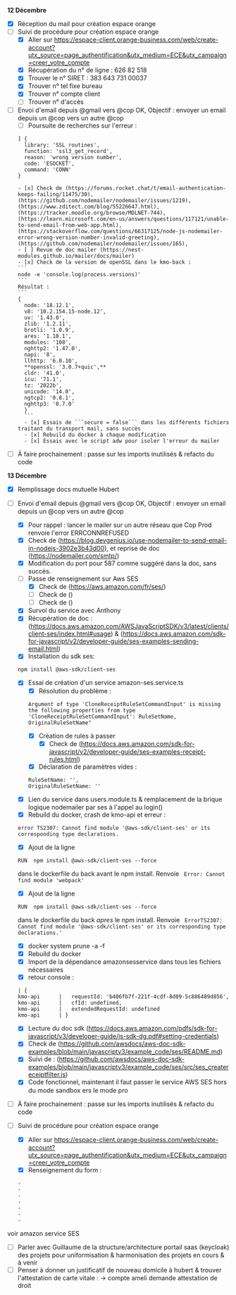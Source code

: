 **12 Décembre**

- [x] Réception du mail pour création espace orange
- [ ] Suivi de procédure pour création espace orange
    - [x] Aller sur https://espace-client.orange-business.com/web/create-account?utx_source=page_authentification&utx_medium=ECE&utx_campaign=creer_votre_compte
    - [x] Récupération du n° de ligne : 626 82 518
    - [x] Trouver le n° SIRET : 	383 643 731 00037
    - [x] Trouver n° tel fixe bureau
    - [x] Trouver n° compte client
    - [ ] Trouver n° d'accès
- [ ] Envoi d'email depuis @gmail vers @cop OK,  Objectif : envoyer un email depuis un @cop vers un autre @cop
    - [ ] Poursuite de recherches sur l'erreur : 
    ``` 
    ] {
      library: 'SSL routines',
      function: 'ssl3_get_record',
      reason: 'wrong version number',
      code: 'ESOCKET',
      command: 'CONN'
    }
    ```
      - [x] Check de (https://forums.rocket.chat/t/email-authentication-keeps-failing/11475/30), (https://github.com/nodemailer/nodemailer/issues/1219), (https://www.zditect.com/blog/55226647.html), (https://tracker.moodle.org/browse/MDLNET-744), (https://learn.microsoft.com/en-us/answers/questions/117121/unable-to-send-email-from-web-app.html), (https://stackoverflow.com/questions/66317125/node-js-nodemailer-error-wrong-version-number-invalid-greeting), (https://github.com/nodemailer/nodemailer/issues/165), 
      - [ ] Revue de doc mailer (https://nest-modules.github.io/mailer/docs/mailer)
      - [x] Check de la version de openSSL dans le kmo-back : 
      ```
      node -e 'console.log(process.versions)'
      ```
      Résultat :
      ```
      {
        node: '18.12.1',
        v8: '10.2.154.15-node.12',
        uv: '1.43.0',
        zlib: '1.2.11',
        brotli: '1.0.9',
        ares: '1.18.1',
        modules: '108',
        nghttp2: '1.47.0',
        napi: '8',
        llhttp: '6.0.10',
        **openssl: '3.0.7+quic',**
        cldr: '41.0',
        icu: '71.1',
        tz: '2022b',
        unicode: '14.0',
        ngtcp2: '0.8.1',
        nghttp3: '0.7.0'
        }
        ```
        - [x] Essais de ```secure = false``` dans les différents fichiers traitant du transport mail, sans succès
        - [x] Rebuild du docker à chaque modification
        - [x] Essais avec le script adw pour isoler l'erreur du mailer
- [ ] À faire prochainement : passe sur les imports inutilisés & refacto du code

**13 Décembre**
- [x] Remplissage docs mutuelle Hubert
- [ ] Envoi d'email depuis @gmail vers @cop OK,  Objectif : envoyer un email depuis un @cop vers un autre @cop
    - [x] Pour rappel : lancer le mailer sur un autre réseau que Cop Prod renvoie l'error ERRCONNREFUSED
    - [x] Check de (https://blog.devgenius.io/use-nodemailer-to-send-email-in-nodejs-3902e3b43d00), et reprise de doc (https://nodemailer.com/smtp/)
    - [x] Modification du port pour 587 comme suggéré dans la doc, sans succès.
    - [ ] Passe de renseignement sur Aws SES
        - [x] Check de (https://aws.amazon.com/fr/ses/)
        - [ ] Check de ()
        - [ ] Check de ()
    - [x] Survol du service avec Anthony
    - [x] Récupération de doc : (https://docs.aws.amazon.com/AWSJavaScriptSDK/v3/latest/clients/client-ses/index.html#usage) & (https://docs.aws.amazon.com/sdk-for-javascript/v2/developer-guide/ses-examples-sending-email.html)
    - [x] Installation du sdk ses: 
    ```
    npm install @aws-sdk/client-ses
    ```
    - [x] Essai de création d'un service amazon-ses.service.ts
        - [x] Résolution du problème  : 
        ```
        Argument of type 'CloneReceiptRuleSetCommandInput' is missing the following properties from type 'CloneReceiptRuleSetCommandInput': RuleSetName, OriginalRuleSetName"
        ```
        - [x] Création de rules à passer
            - [x] Check de (https://docs.aws.amazon.com/sdk-for-javascript/v2/developer-guide/ses-examples-receipt-rules.html)
        - [x] Déclaration de paramètres vides : 
        ```
        RuleSetName: '',
        OriginalRuleSetName: ''
        ```
    - [x] Lien du service dans users.module.ts & remplacement de la brique logique nodemailer par ses à l'appel au login()
    - [x] Rebuild du docker, crash de kmo-api et erreur :
    ```
    error TS2307: Cannot find module '@aws-sdk/client-ses' or its corresponding type declarations.
    ```
    - [x] Ajout de la ligne 
    ```
    RUN  npm install @aws-sdk/client-ses --force
    ```
    dans le dockerfile du back avant le npm install. Renvoie ``` Error: Cannot find module 'webpack'```
    - [x] Ajout de la ligne 
    ```
    RUN  npm install @aws-sdk/client-ses --force
    ```
    dans le dockerfile du back *apres* le npm install. Renvoie ``` ErrorTS2307: Cannot find module '@aws-sdk/client-ses' or its corresponding type declarations.'```
    - [x] docker system prune -a -f
    - [x] Rebuild du docker
    - [x] Import de la dépendance amazonsesservice dans tous les fichiers nécessaires
    - [x] retour console : 
    ```
    | {
    kmo-api      |   requestId: 'b406fb7f-221f-4cdf-8d09-5c886489d856',
    kmo-api      |   cfId: undefined,
    kmo-api      |   extendedRequestId: undefined
    kmo-api      | }
    ```
    - [x] Lecture du doc sdk (https://docs.aws.amazon.com/pdfs/sdk-for-javascript/v3/developer-guide/js-sdk-dg.pdf#setting-credentials)
    - [x] Check de (https://github.com/awsdocs/aws-doc-sdk-examples/blob/main/javascriptv3/example_code/ses/README.md)
    - [x] Suivi de : (https://github.com/awsdocs/aws-doc-sdk-examples/blob/main/javascriptv3/example_code/ses/src/ses_createreceiptfilter.js)
    - [x] Code fonctionnel, maintenant il faut passer le service AWS SES hors du mode sandbox ers le mode pro
- [ ] À faire prochainement : passe sur les imports inutilisés & refacto du code
- [ ] Suivi de procédure pour création espace orange
    - [x] Aller sur https://espace-client.orange-business.com/web/create-account?utx_source=page_authentification&utx_medium=ECE&utx_campaign=creer_votre_compte
    - [x] Renseignement du form :
    ```
    -
    -
    -
    -
    -
    -
    -
    ```



voir amazon service SES

- [ ] Parler avec Guillaume de la structure/architecture portail saas (keycloak) des projets pour uniformisation & harmonisation des projets en cours & à venir
- [ ] Penser à donner un justificatif de nouveau domicile à hubert & trouver l'attestation de carte vitale : -> compte ameli demande attestation de droit